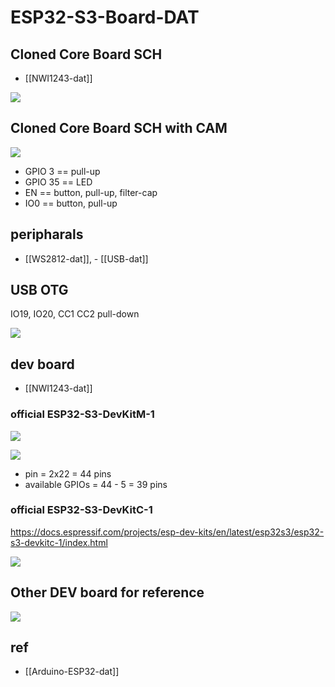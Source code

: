 
# ESP32-S3-Board-DAT

## Cloned Core Board SCH 

- [[NWI1243-dat]]

![](2025-01-06-15-26-25.png)

## Cloned Core Board SCH with CAM 

![](2025-01-06-15-50-00.png)

- GPIO 3 == pull-up 
- GPIO 35 == LED 
- EN == button, pull-up, filter-cap 
- IO0 == button, pull-up

## peripharals 

- [[WS2812-dat]], - [[USB-dat]]


## USB OTG 

IO19, IO20, CC1 CC2 pull-down 

![](2025-07-10-17-28-15.png)



## dev board 

- [[NWI1243-dat]]

###  official ESP32-S3-DevKitM-1

![](2025-01-06-16-06-22.png)


![](2023-12-01-15-32-07.png)

- pin = 2x22 = 44 pins 
- available GPIOs = 44 - 5 = 39 pins 

###  official ESP32-S3-DevKitC-1

https://docs.espressif.com/projects/esp-dev-kits/en/latest/esp32s3/esp32-s3-devkitc-1/index.html


![](2025-01-06-16-07-21.png)


## Other DEV board for reference 

![](2025-01-06-16-11-53.png)



## ref 

- [[Arduino-ESP32-dat]]